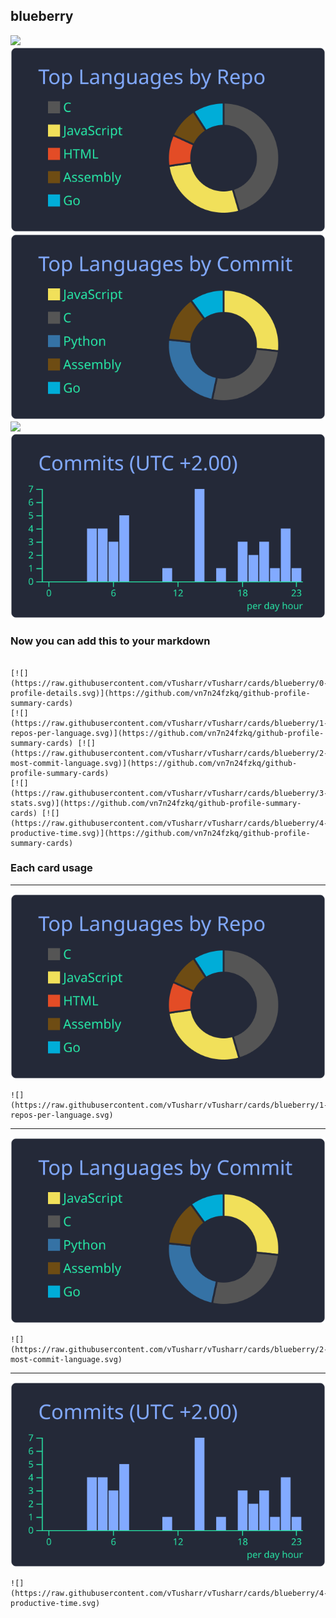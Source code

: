 ## blueberry

[![](./0-profile-details.svg)](https://github.com/vn7n24fzkq/github-profile-summary-cards)
[![](./1-repos-per-language.svg)](https://github.com/vn7n24fzkq/github-profile-summary-cards) [![](./2-most-commit-language.svg)](https://github.com/vn7n24fzkq/github-profile-summary-cards)
[![](./3-stats.svg)](https://github.com/vn7n24fzkq/github-profile-summary-cards) [![](./4-productive-time.svg)](https://github.com/vn7n24fzkq/github-profile-summary-cards)
### Now you can add this to your markdown
```

[![](https://raw.githubusercontent.com/vTusharr/vTusharr/cards/blueberry/0-profile-details.svg)](https://github.com/vn7n24fzkq/github-profile-summary-cards)
[![](https://raw.githubusercontent.com/vTusharr/vTusharr/cards/blueberry/1-repos-per-language.svg)](https://github.com/vn7n24fzkq/github-profile-summary-cards) [![](https://raw.githubusercontent.com/vTusharr/vTusharr/cards/blueberry/2-most-commit-language.svg)](https://github.com/vn7n24fzkq/github-profile-summary-cards)
[![](https://raw.githubusercontent.com/vTusharr/vTusharr/cards/blueberry/3-stats.svg)](https://github.com/vn7n24fzkq/github-profile-summary-cards) [![](https://raw.githubusercontent.com/vTusharr/vTusharr/cards/blueberry/4-productive-time.svg)](https://github.com/vn7n24fzkq/github-profile-summary-cards)

```

### Each card usage
---

![](./1-repos-per-language.svg)

```
![](https://raw.githubusercontent.com/vTusharr/vTusharr/cards/blueberry/1-repos-per-language.svg)
```

    

---

![](./2-most-commit-language.svg)

```
![](https://raw.githubusercontent.com/vTusharr/vTusharr/cards/blueberry/2-most-commit-language.svg)
```

    

---

![](./4-productive-time.svg)

```
![](https://raw.githubusercontent.com/vTusharr/vTusharr/cards/blueberry/4-productive-time.svg)
```

    
